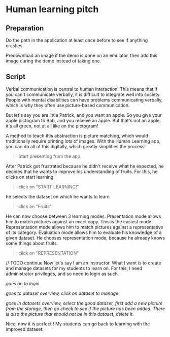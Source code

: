 # Human learning pitch

## Preparation

Do the path in the application at least once before to see if anything crashes.

Predownload an image if the demo is done on an emulator, then add this image during the demo instead of taking one.

## Script

Verbal communication is central to human interaction. This means that if you can't communicate verbally, it is difficult to integrate well into society. People with mental disabilities can have problems communicating verbally, which is why they often use picture-based communication.

But let's say you are little Patrick, and you want an apple. So you give your apple pictogram to Bob, and you receive an apple. But that's not an apple, it's all green, not at all like on the pictogram!

<!-- The problem now is that the same people often do not have good abstraction capabilites. If they show you a picture of a red apple and you give them a green apple, they do not recognize it as being what they requested.-->

A method to teach this abstraction is picture matching, which would traditionally require printing lots of images. With the Human Learning app, you can do all of this digitally, which greatly simplifies the process!

> Start presenting from the app.

After Patrick got frustrated because he didn't receive what he expected, he decides that he wants to improve his understanding of fruits. For this, he clicks on start learning

> click on "START LEARNING!"

he selects the dataset on which he wants to learn

> click on "Fruits"

He can now choose between 3 learning modes. 
Presentation mode allows him to match pictures against an exact copy. This is the easiest mode. 
Representation mode allows him to match pictures against a representative of its category. 
Evaluation mode allows him to evaluate his knowledge of a given dataset.
He chooses representation mode, because he already knows some things about fruits.

> click on "REPRESENTATION"

// TODO continue
Now let's say I am an instructor. What I want is to create and manage datasets for my students to learn on. For this, I need administrator privileges, and so need to login as such.

_goes on to login_

_goes to dataset overview, click on dataset to manage_

 _goes in datasets overview, select the good dataset, first add a new picture from the storage, then go check to see if the picture has been added. There is also the picture that should not be in this dataset, delete it._

 Nice, now it is perfect ! My students can go back to learning with the improved dataset.
